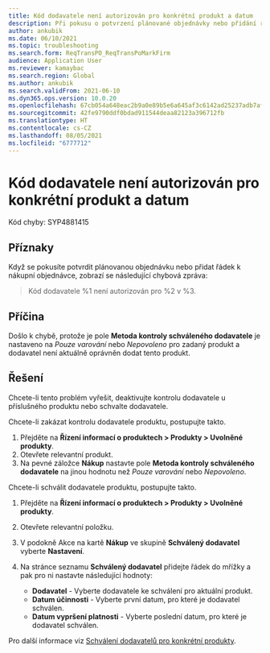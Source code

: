 ```yaml
---
title: Kód dodavatele není autorizován pro konkrétní produkt a datum
description: Při pokusu o potvrzení plánované objednávky nebo přidání řádku k nákupní objednávce se zobrazí chybová zpráva s oznámením, že kód dodavatele není pro produkt a datum autorizován.
author: ankubik
ms.date: 06/10/2021
ms.topic: troubleshooting
ms.search.form: ReqTransPO_ReqTransPoMarkFirm
audience: Application User
ms.reviewer: kamaybac
ms.search.region: Global
ms.author: ankubik
ms.search.validFrom: 2021-06-10
ms.dyn365.ops.version: 10.0.20
ms.openlocfilehash: 67cb054a648eac2b9a0e89b5e6a645af3c6142ad25237adb7afbd28f96c7e2eb
ms.sourcegitcommit: 42fe9790ddf0bdad911544deaa82123a396712fb
ms.translationtype: HT
ms.contentlocale: cs-CZ
ms.lasthandoff: 08/05/2021
ms.locfileid: "6777712"
---
```

# <a name="vendor-code-isnt-authorized-for-a-specific-product-and-date"></a>Kód dodavatele není autorizován pro konkrétní produkt a datum

Kód chyby: SYP4881415

## <a name="symptoms"></a>Příznaky

Když se pokusíte potvrdit plánovanou objednávku nebo přidat řádek k nákupní objednávce, zobrazí se následující chybová zpráva:

> Kód dodavatele %1 není autorizován pro %2 v %3.

## <a name="cause"></a>Příčina

Došlo k chybě, protože je pole **Metoda kontroly schváleného dodavatele** je nastaveno na *Pouze varování* nebo *Nepovoleno* pro zadaný produkt a dodavatel není aktuálně oprávněn dodat tento produkt.

## <a name="resolution"></a>Řešení

Chcete-li tento problém vyřešit, deaktivujte kontrolu dodavatele u příslušného produktu nebo schvalte dodavatele.

Chcete-li zakázat kontrolu dodavatele produktu, postupujte takto.

1. Přejděte na **Řízení informací o produktech \> Produkty \> Uvolněné produkty**.
1. Otevřete relevantní produkt.
1. Na pevné záložce **Nákup** nastavte pole **Metoda kontroly schváleného dodavatele** na jinou hodnotu než *Pouze varování* nebo *Nepovoleno*.

Chcete-li schválit dodavatele produktu, postupujte takto.

1. Přejděte na **Řízení informací o produktech \> Produkty \> Uvolněné produkty**.
1. Otevřete relevantní položku.
1. V podokně Akce na kartě **Nákup** ve skupině **Schválený dodavatel** vyberte **Nastavení**.
1. Na stránce seznamu **Schválený dodavatel** přidejte řádek do mřížky a pak pro ni nastavte následující hodnoty:

    - **Dodavatel** - Vyberte dodavatele ke schválení pro aktuální produkt.
    - **Datum účinnosti** - Vyberte první datum, pro které je dodavatel schválen.
    - **Datum vypršení platnosti** - Vyberte poslední datum, pro které je dodavatel schválen.

Pro další informace viz [Schválení dodavatelů pro konkrétní produkty](/dynamics365/supply-chain/procurement/tasks/approve-vendors-specific-products.md).
